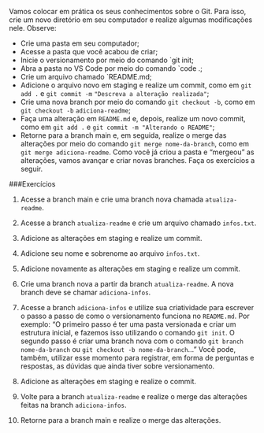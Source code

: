 Vamos colocar em prática os seus conhecimentos sobre o Git. Para isso, crie um novo diretório em seu computador e realize algumas modificações nele. Observe:

* Crie uma pasta em seu computador;
* Acesse a pasta que você acabou de criar;
* Inicie o versionamento por meio do comando `git init;
* Abra a pasta no VS Code por meio do comando `code .;
* Crie um arquivo chamado `README.md;
* Adicione o arquivo novo em staging e realize um commit, como em `git add .` e `git commit -m` `"Descreva a alteração realizada"`;
* Crie uma nova branch por meio do comando `git checkout -b`, como em `git checkout -b` `adiciona-readme`;
* Faça uma alteração em `README.md` e, depois, realize um novo commit, como em `git add .` e `git commit -m "Alterando o README"`;
* Retorne para a branch main e, em seguida, realize o merge das alterações por meio do comando `git merge nome-da-branch`, como em `git merge adiciona-readme`.
Como você já criou a pasta e “mergeou” as alterações, vamos avançar e criar novas branches. Faça os exercícios a seguir.

###Exercícios
1. Acesse a branch main e crie uma branch nova chamada `atualiza-readme`.

2. Acesse a branch `atualiza-readme` e crie um arquivo chamado `infos.txt`.

3. Adicione as alterações em staging e realize um commit.

4. Adicione seu nome e sobrenome ao arquivo `infos.txt`.

5. Adicione novamente as alterações em staging e realize um commit.

6. Crie uma branch nova a partir da branch `atualiza-readme`. A nova branch deve se chamar `adiciona-infos`.

7. Acesse a branch `adiciona-infos` e utilize sua criatividade para escrever o passo a passo de como o versionamento funciona no `README.md`. Por exemplo: “O primeiro passo é ter uma pasta versionada e criar um estrutura inicial, e fazemos isso utilizando o comando `git init`. O segundo passo é criar uma branch nova com o comando `git branch nome-da-branch` ou `git checkout -b nome-da-branch`…” Você pode, também, utilizar esse momento para registrar, em forma de perguntas e respostas, as dúvidas que ainda tiver sobre versionamento.

8. Adicione as alterações em staging e realize o commit.

9. Volte para a branch `atualiza-readme` e realize o merge das alterações feitas na branch `adiciona-infos`.

10. Retorne para a branch main e realize o merge das alterações.
